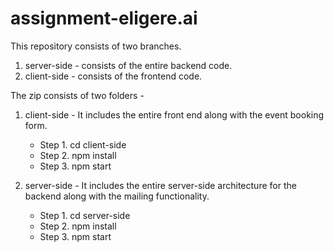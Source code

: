 # assignment-eligere.ai

This repository consists of two branches.
1. server-side - consists of the entire backend code.
2. client-side - consists of the frontend code.

The zip consists of two folders - 
1. client-side - It includes the entire front end along with the event booking form.
    - Step 1. cd client-side
    - Step 2. npm install
    - Step 3. npm start


2. server-side - It includes the entire server-side architecture for the backend along with the mailing functionality.
    - Step 1. cd server-side
    - Step 2. npm install
    - Step 3. npm start
